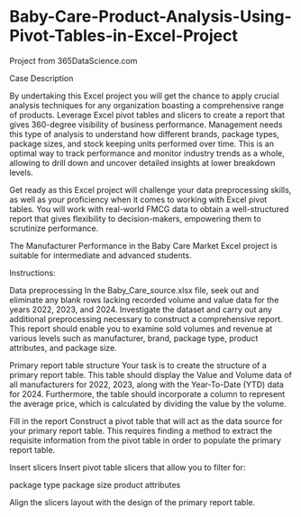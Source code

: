 # Baby-Care-Product-Analysis-Using-Pivot-Tables-in-Excel-Project
Project from 365DataScience.com

Case Description

By undertaking this Excel project you will get the chance to apply crucial analysis techniques for any organization boasting a comprehensive range of products. Leverage Excel pivot tables and slicers to create a report that gives 360-degree visibility of business performance. Management needs this type of analysis to understand how different brands, package types, package sizes, and stock keeping units performed over time. This is an optimal way to track performance and monitor industry trends as a whole, allowing to drill down and uncover detailed insights at lower breakdown levels.

Get ready as this Excel project will challenge your data preprocessing skills, as well as your proficiency when it comes to working with Excel pivot tables. You will work with real-world FMCG data to obtain a well-structured report that gives flexibility to decision-makers, empowering them to scrutinize performance.

The Manufacturer Performance in the Baby Care Market Excel project is suitable for intermediate and advanced students. 

Instructions:

Data preprocessing
In the Baby_Care_source.xlsx file, seek out and eliminate any blank rows lacking recorded volume and value data for the years 2022, 2023, and 2024. Investigate the dataset and carry out any additional preprocessing necessary to construct a comprehensive report. This report should enable you to examine sold volumes and revenue at various levels such as manufacturer, brand, package type, product attributes, and package size.

Primary report table structure
Your task is to create the structure of a primary report table. This table should display the Value and Volume data of all manufacturers for 2022, 2023, along with the Year-To-Date (YTD) data for 2024. Furthermore, the table should incorporate a column to represent the average price, which is calculated by dividing the value by the volume.

Fill in the report
Construct a pivot table that will act as the data source for your primary report table. This requires finding a method to extract the requisite information from the pivot table in order to populate the primary report table.

Insert slicers
Insert pivot table slicers that allow you to filter for:

package type
package size
product attributes

Align the slicers layout with the design of the primary report table.

